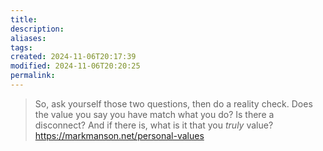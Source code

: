 ```yaml
---
title: 
description: 
aliases: 
tags: 
created: 2024-11-06T20:17:39
modified: 2024-11-06T20:20:25
permalink: 
---
```


> So, ask yourself those two questions, then do a reality check. Does the value you say you have match what you do? Is there a disconnect? And if there is, what is it that you _truly_ value?
https://markmanson.net/personal-values
